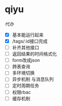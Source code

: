 # qiyu

*代办*

- [x] 基本能运行起来
- [x] /tags/:id接口完成
- [ ] 补齐其他接口
- [ ] 返回结果的时间格式化
- [ ] form改成json
- [ ] 跨表查询
- [ ] 多环境切换
- [ ] 异步机制 与消息队列
- [ ] 定时周期任务
- [ ] 权限rbac
- [ ] 缓存机制
